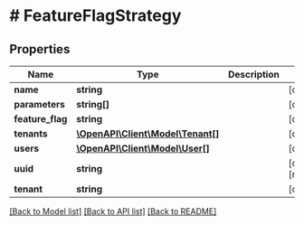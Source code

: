 # # FeatureFlagStrategy

## Properties

Name | Type | Description | Notes
------------ | ------------- | ------------- | -------------
**name** | **string** |  | [optional]
**parameters** | **string[]** |  | [optional]
**feature_flag** | **string** |  | [optional]
**tenants** | [**\OpenAPI\Client\Model\Tenant[]**](Tenant.md) |  | [optional]
**users** | [**\OpenAPI\Client\Model\User[]**](User.md) |  | [optional]
**uuid** | **string** |  | [optional] [readonly]
**tenant** | **string** |  | [optional]

[[Back to Model list]](../../README.md#models) [[Back to API list]](../../README.md#endpoints) [[Back to README]](../../README.md)
